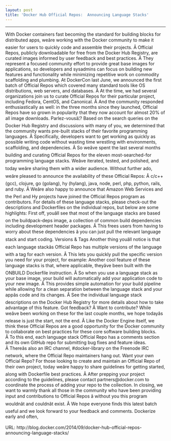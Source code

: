 ```yaml
---
layout: post
title: 'Docker Hub Official Repos:  Announcing Language Stacks'
---
```

<hr />With Docker containers fast becoming the standard for building blocks for distributed apps, weâre working with the Docker community to make it easier for users to quickly code and assemble their projects. Â Official Repos, publicly downloadable for free from the Docker Hub Registry, are curated images informed by user feedback and best practices. Â They represent a focused community effort to provide great base images for applications, so developers and sysadmins can focus on building new features and functionality while minimizing repetitive work on commodity scaffolding and plumbing.
At DockerCon last June, we announced the first batch of Official Repos which covered many standard tools like OS distributions, web servers, and databases. Â At the time, we had several organizations join us to curate Official Repos for their particular project, including Fedora, CentOS, and Canonical. Â And the community responded enthusiastically as well: in the three months since they launched, Official Repos have so grown in popularity that they now account for almost 20% of all image downloads.
Parlez-vousâ¦?
Based on the search queries on the Docker Hub Registry and discussions with many of you, we determined that the community wants pre-built stacks of their favorite programming languages. Â Specifically, developers want to get working as quickly as possible writing code without wasting time wrestling with environments, scaffolding, and dependencies. Â So weâve spent the last several months building and curating Official Repos for the eleven most-searched-for programming language stacks. Weâve iterated, tested, and polished, and today weâre sharing them with a wider audience.
Without further ado, weâre pleased to announce the availability of these Official Repos: Â c/c++ (gcc), clojure, go (golang), hy (hylang), java, node, perl, php, python, rails, and ruby. Â Weâre also happy to announce that Amazon Web Services and the Perl and Hy projects have joined the Official Repos program as contributors.
For details of these language stacks, please check-out the descriptions and Dockerfiles on the individual repos, but below are some highlights:
First off, youâll see that most of the language stacks are based on the buildpack-deps image, a collection of common build dependencies including development header packages. Â This frees users from having to worry about these dependencies â you can just pull the relevant language stack and start coding.
Versions & Tags
Another thing youâll notice is that each language stackâs Official Repo has multiple versions of the language with a tag for each version. Â This lets you quickly pull the specific version you need for your project, for example:
Another cool feature of these language stacks is that, where applicable, theyâve been built with the ONBUILD Dockerfile instruction. Â So when you use a language stack as your base image, your build will automatically add your application code to your new image. Â This provides simple automation for your build pipeline while allowing for a clean separation between the language stack and your appâs code and its changes. Â See the individual language stack descriptions on the Docker Hub Registry for more details about how to take advantage of this feature.
Got feedback? Â Want to contribute?
While weâve been working on these for the last couple months, we hope todayâs release is just the start, not the end. Â Like the Docker Engine itself, we think these Official Repos are a good opportunity for the Docker community to collaborate on best practices for these core software building blocks. Â To this end, each language stack Official Repo has a comments section and its own GitHub repo for submitting bug fixes and feature ideas. Â Thereâs also an IRC channel, #docker-library on the Freenode IRC network, where the Official Repo maintainers hang out.
Want your own Official Repo?
For those looking to create and maintain an Official Repo of their own project, today weâre happy to share guidelines for getting started, along with Dockerfile best practices. Â After prepping your project according to the guidelines, please contact partners@docker.com to coordinate the process of adding your repo to the collection.
In closing, we want to warmly thank all those in the community who have been providing input and contributions to Official Repos â without you this program wouldnât and couldnât exist. Â We hope everyone finds this latest batch useful and we look forward to your feedback and comments.
Dockerize early and often,
<br /><br />URL: http://blog.docker.com/2014/09/docker-hub-official-repos-announcing-language-stacks/<br />